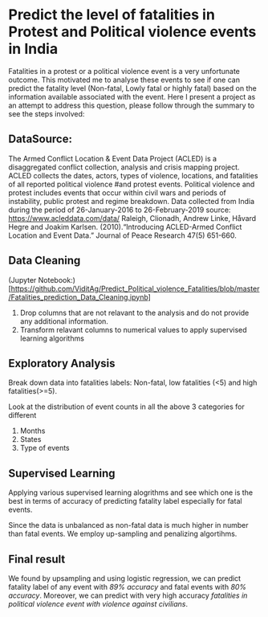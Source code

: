 # Predict the level of fatalities in Protest and Political violence events in India

Fatalities in a protest or a political violence event is a very unfortunate outcome. This motivated me to analyse these events to see if one can predict the fatality level (Non-fatal, Lowly fatal or highly fatal) based on the information available associated with the event. Here I present a project as an attempt to address this question, please follow through the summary to see the steps involved:


## DataSource:

The Armed Conflict Location & Event Data Project (ACLED) is a disaggregated conflict collection, analysis and crisis
mapping project. ACLED collects the dates, actors, types of violence, locations, and fatalities of all reported political violence 
#and protest events. Political violence and protest includes events that occur within civil wars and periods of instability, public protest and regime breakdown. Data collected from India during the period of 26-January-2016 to 26-February-2019
source: https://www.acleddata.com/data/
Raleigh, Clionadh, Andrew Linke, Håvard Hegre and Joakim Karlsen. (2010).“Introducing ACLED-Armed Conflict Location and Event Data.” Journal of Peace Research 47(5) 651-660.

## Data Cleaning

(Jupyter Notebook:)[https://github.com/ViditAg/Predict_Political_violence_Fatalities/blob/master/Fatalities_prediction_Data_Cleaning.ipynb]
1. Drop columns that are not relavant to the analysis and do not provide any additional information.
2. Transform relavant columns to numerical values to apply supervised learning algorithms

## Exploratory Analysis

Break down data into fatalities labels: Non-fatal, low fatalities (<5) and high fatalities(>=5).

Look at the distribution of event counts in all the above 3 categories for different

1. Months
2. States
3. Type of events

## Supervised Learning

Applying various supervised learning alogrithms and see which one is the best in terms of accuracy of predicting fatality label especially for fatal events.

Since the data is unbalanced as non-fatal data is much higher in number than fatal events. We employ up-sampling and penalizing algortihms.

## Final result

We found by upsampling and using logistic regression, we can predict fatality label of any event with *89% accuracy* and fatal events with *80% accuracy*. Moreover, we can predict with very high accuracy *fatalities in political violence event with violence against civilians*.
